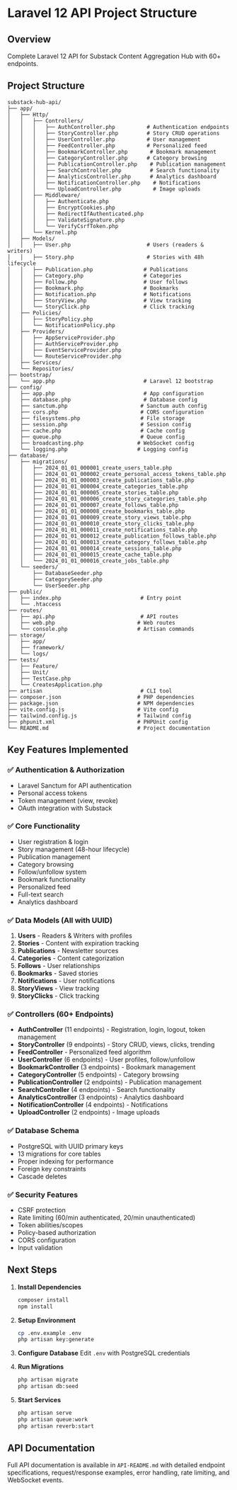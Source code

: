 # Laravel 12 API Project Structure

## Overview
Complete Laravel 12 API for Substack Content Aggregation Hub with 60+ endpoints.

## Project Structure

```
substack-hub-api/
├── app/
│   ├── Http/
│   │   ├── Controllers/
│   │   │   ├── AuthController.php          # Authentication endpoints
│   │   │   ├── StoryController.php         # Story CRUD operations
│   │   │   ├── UserController.php          # User management
│   │   │   ├── FeedController.php          # Personalized feed
│   │   │   ├── BookmarkController.php       # Bookmark management
│   │   │   ├── CategoryController.php      # Category browsing
│   │   │   ├── PublicationController.php    # Publication management
│   │   │   ├── SearchController.php         # Search functionality
│   │   │   ├── AnalyticsController.php      # Analytics dashboard
│   │   │   ├── NotificationController.php    # Notifications
│   │   │   └── UploadController.php          # Image uploads
│   │   ├── Middleware/
│   │   │   ├── Authenticate.php
│   │   │   ├── EncryptCookies.php
│   │   │   ├── RedirectIfAuthenticated.php
│   │   │   ├── ValidateSignature.php
│   │   │   └── VerifyCsrfToken.php
│   │   └── Kernel.php
│   ├── Models/
│   │   ├── User.php                        # Users (readers & writers)
│   │   ├── Story.php                       # Stories with 48h lifecycle
│   │   ├── Publication.php                # Publications
│   │   ├── Category.php                   # Categories
│   │   ├── Follow.php                     # User follows
│   │   ├── Bookmark.php                   # Bookmarks
│   │   ├── Notification.php               # Notifications
│   │   ├── StoryView.php                  # View tracking
│   │   └── StoryClick.php                 # Click tracking
│   ├── Policies/
│   │   ├── StoryPolicy.php
│   │   └── NotificationPolicy.php
│   ├── Providers/
│   │   ├── AppServiceProvider.php
│   │   ├── AuthServiceProvider.php
│   │   ├── EventServiceProvider.php
│   │   └── RouteServiceProvider.php
│   ├── Services/
│   └── Repositories/
├── bootstrap/
│   └── app.php                            # Laravel 12 bootstrap
├── config/
│   ├── app.php                            # App configuration
│   ├── database.php                       # Database config
│   ├── sanctum.php                       # Sanctum auth config
│   ├── cors.php                          # CORS configuration
│   ├── filesystems.php                   # File storage
│   ├── session.php                       # Session config
│   ├── cache.php                         # Cache config
│   ├── queue.php                         # Queue config
│   ├── broadcasting.php                 # WebSocket config
│   └── logging.php                      # Logging config
├── database/
│   ├── migrations/
│   │   ├── 2024_01_01_000001_create_users_table.php
│   │   ├── 2024_01_01_000002_create_personal_access_tokens_table.php
│   │   ├── 2024_01_01_000003_create_publications_table.php
│   │   ├── 2024_01_01_000004_create_categories_table.php
│   │   ├── 2024_01_01_000005_create_stories_table.php
│   │   ├── 2024_01_01_000006_create_story_categories_table.php
│   │   ├── 2024_01_01_000007_create_follows_table.php
│   │   ├── 2024_01_01_000008_create_bookmarks_table.php
│   │   ├── 2024_01_01_000009_create_story_views_table.php
│   │   ├── 2024_01_01_000010_create_story_clicks_table.php
│   │   ├── 2024_01_01_000011_create_notifications_table.php
│   │   ├── 2024_01_01_000012_create_publication_follows_table.php
│   │   ├── 2024_01_01_000013_create_category_follows_table.php
│   │   ├── 2024_01_01_000014_create_sessions_table.php
│   │   ├── 2024_01_01_000015_create_cache_table.php
│   │   └── 2024_01_01_000016_create_jobs_table.php
│   └── seeders/
│       ├── DatabaseSeeder.php
│       ├── CategorySeeder.php
│       └── UserSeeder.php
├── public/
│   ├── index.php                         # Entry point
│   └── .htaccess
├── routes/
│   ├── api.php                           # API routes
│   ├── web.php                          # Web routes
│   └── console.php                      # Artisan commands
├── storage/
│   ├── app/
│   ├── framework/
│   └── logs/
├── tests/
│   ├── Feature/
│   ├── Unit/
│   ├── TestCase.php
│   └── CreatesApplication.php
├── artisan                               # CLI tool
├── composer.json                        # PHP dependencies
├── package.json                         # NPM dependencies
├── vite.config.js                       # Vite config
├── tailwind.config.js                   # Tailwind config
├── phpunit.xml                          # PHPUnit config
└── README.md                            # Project documentation
```

## Key Features Implemented

### ✅ Authentication & Authorization
- Laravel Sanctum for API authentication
- Personal access tokens
- Token management (view, revoke)
- OAuth integration with Substack

### ✅ Core Functionality
- User registration & login
- Story management (48-hour lifecycle)
- Publication management
- Category browsing
- Follow/unfollow system
- Bookmark functionality
- Personalized feed
- Full-text search
- Analytics dashboard

### ✅ Data Models (All with UUID)
1. **Users** - Readers & Writers with profiles
2. **Stories** - Content with expiration tracking
3. **Publications** - Newsletter sources
4. **Categories** - Content categorization
5. **Follows** - User relationships
6. **Bookmarks** - Saved stories
7. **Notifications** - User notifications
8. **StoryViews** - View tracking
9. **StoryClicks** - Click tracking

### ✅ Controllers (60+ Endpoints)
- **AuthController** (11 endpoints) - Registration, login, logout, token management
- **StoryController** (9 endpoints) - Story CRUD, views, clicks, trending
- **FeedController** - Personalized feed algorithm
- **UserController** (6 endpoints) - User profiles, follow/unfollow
- **BookmarkController** (3 endpoints) - Bookmark management
- **CategoryController** (5 endpoints) - Category browsing
- **PublicationController** (2 endpoints) - Publication management
- **SearchController** (4 endpoints) - Search functionality
- **AnalyticsController** (3 endpoints) - Analytics dashboard
- **NotificationController** (4 endpoints) - Notifications
- **UploadController** (2 endpoints) - Image uploads

### ✅ Database Schema
- PostgreSQL with UUID primary keys
- 13 migrations for core tables
- Proper indexing for performance
- Foreign key constraints
- Cascade deletes

### ✅ Security Features
- CSRF protection
- Rate limiting (60/min authenticated, 20/min unauthenticated)
- Token abilities/scopes
- Policy-based authorization
- CORS configuration
- Input validation

## Next Steps

1. **Install Dependencies**
   ```bash
   composer install
   npm install
   ```

2. **Setup Environment**
   ```bash
   cp .env.example .env
   php artisan key:generate
   ```

3. **Configure Database**
   Edit `.env` with PostgreSQL credentials

4. **Run Migrations**
   ```bash
   php artisan migrate
   php artisan db:seed
   ```

5. **Start Services**
   ```bash
   php artisan serve
   php artisan queue:work
   php artisan reverb:start
   ```

## API Documentation

Full API documentation is available in `API-README.md` with detailed endpoint specifications, request/response examples, error handling, rate limiting, and WebSocket events.



